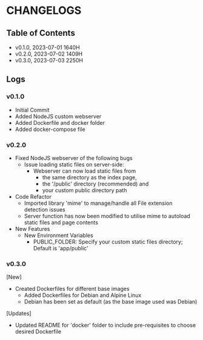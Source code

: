 # CHANGELOGS

## Table of Contents
+ v0.1.0, 2023-07-01 1640H
+ v0.2.0, 2023-07-02 1409H
+ v0.3.0, 2023-07-03 2250H

## Logs
### v0.1.0
+ Initial Commit
+ Added NodeJS custom webserver
+ Added Dockerfile and docker folder
+ Added docker-compose file

### v0.2.0
- Fixed NodeJS webserver of the following bugs
    - Issue loading static files on server-side: 
        - Webserver can now load static files from 
            + the same directory as the index page, 
            + the '/public' directory (recommended) and 
            + your custom public directory path
- Code Refactor
    - Imported library 'mime' to manage/handle all File extension detection issues
    - Server function has now been modified to utilise mime to autoload static files and page contents
- New Features
    - New Environment Variables
        + PUBLIC_FOLDER: Specify your custom static files directory; Default is 'app/public'

### v0.3.0
[New]
- Created Dockerfiles for different base images
    - Added Dockerfiles for Debian and Alpine Linux
    - Debian has been set as default (as the base image used was Debian)

[Updates]
- Updated README for 'docker' folder to include pre-requisites to choose desired Dockerfile


